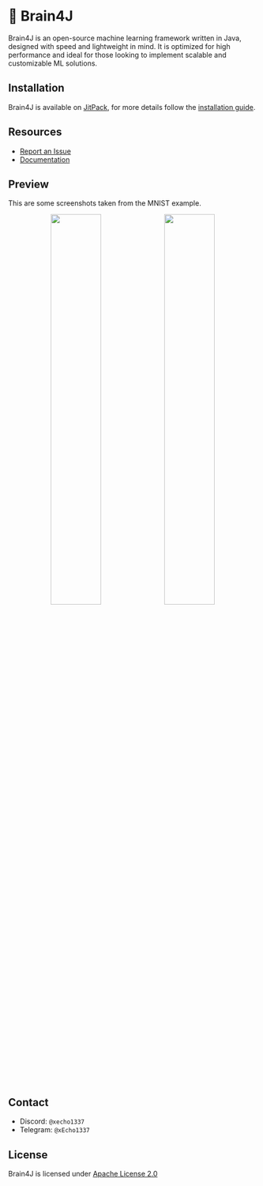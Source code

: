 # 🧠 Brain4J

Brain4J is an open-source machine learning framework written in Java, designed with speed and lightweight in mind. It is optimized for high performance and ideal for those looking to implement scalable and customizable ML solutions.

## Installation

Brain4J is available on [JitPack](https://jitpack.io/), for more details follow the [installation guide](https://github.com/xEcho1337/brain4j/wiki/Installation).

## Resources

* [Report an Issue](https://github.com/xEcho1337/brain4j/issues/new?template=Blank+issue)
* [Documentation](https://github.com/xEcho1337/brain4j/wiki)

## Preview

This are some screenshots taken from the MNIST example.

<p align="center">
  <img width="45%" src="https://github.com/user-attachments/assets/04dc0bc3-f429-4809-ab10-a187004085c5" />
  <img width="45%" src="https://github.com/user-attachments/assets/235cca1a-a1c1-4c48-a340-9bda88faa05b" />
</p>

## Contact

* Discord: `@xecho1337`
* Telegram: `@xEcho1337`

## License

Brain4J is licensed under [Apache License 2.0](https://github.com/xEcho1337/Brain4J/blob/main/LICENSE)
